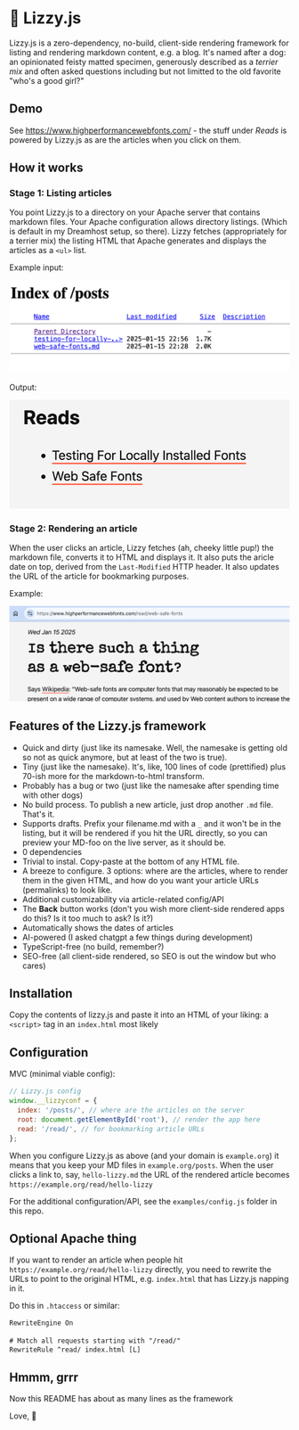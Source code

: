 # 🐶 Lizzy.js 

Lizzy.js is a zero-dependency, no-build, client-side rendering framework for listing and rendering markdown content, e.g. a blog. It's named after a dog: an opinionated feisty matted specimen, generously described as a _terrier mix_ and often asked questions including but not limitted to the old favorite "who's a good girl?"

## Demo

See https://www.highperformancewebfonts.com/ - the stuff under *Reads* is powered by Lizzy.js as are the articles when you click on them.

## How it works

### Stage 1: Listing articles 

You point Lizzy.js to a directory on your Apache server that contains markdown files. Your Apache configuration allows directory listings. (Which is default in my Dreamhost setup, so there). Lizzy fetches (appropriately for a terrier mix) the listing HTML that Apache generates and displays the articles as a `<ul>` list.

Example input:

![Apache listing](./images-for-the-readme/apache.png)

Output:

![HTML listing](./images-for-the-readme/listing.png)

### Stage 2: Rendering an article

When the user clicks an article, Lizzy fetches (ah, cheeky little pup!) the markdown file, converts it to HTML and displays it. It also puts the aricle date on top, derived from the `Last-Modified` HTTP header. It also updates the URL of the article for bookmarking purposes.

Example:

![Article](./images-for-the-readme/art.png)


## Features of the Lizzy.js framework

* Quick and dirty (just like its namesake. Well, the namesake is getting old so not as quick anymore, but at least of the two is true).
* Tiny (just like the namesake). It's, like, 100 lines of code (prettified) plus 70-ish more for the markdown-to-html transform.
* Probably has a bug or two (just like the namesake after spending time with other dogs)
* No build process. To publish a new article, just drop another `.md` file. That's it.
* Supports drafts. Prefix your filename.md with a `_` and it won't be in the listing, but it will be rendered if you hit the URL directly, so you can preview your MD-foo on the live server, as it should be.
* 0 dependencies
* Trivial to instal. Copy-paste at the bottom of any HTML file.
* A breeze to configure. 3 options: where are the articles, where to render them in the given HTML, and how do you want your article URLs (permalinks) to look like.
* Additional customizability via article-related config/API
* The **Back** button works (don't you wish more client-side rendered apps do this? Is it too much to ask? Is it?)
* Automatically shows the dates of articles
* AI-powered (I asked chatgpt a few things during development)
* TypeScript-free (no build, remember?)
* SEO-free (all client-side rendered, so SEO is out the window but who cares)

## Installation

Copy the contents of lizzy.js and paste it into an HTML of your liking: a `<script>` tag in an `index.html` most likely

## Configuration

MVC (minimal viable config):

```js
// Lizzy.js config
window.__lizzyconf = {
  index: '/posts/', // where are the articles on the server
  root: document.getElementById('root'), // render the app here
  read: '/read/', // for bookmarking article URLs
};
```

When you configure Lizzy.js as above (and your domain is `example.org`) it means that you keep your MD files in `example.org/posts`. When the user clicks a link to, say, `hello-lizzy.md` the URL of the rendered article becomes `https://example.org/read/hello-lizzy`


For the additional configuration/API, see the `examples/config.js` folder in this repo.

## Optional Apache thing

If you want to render an article when people hit `https://example.org/read/hello-lizzy` directly, you need to rewrite the URLs to point to the original HTML, e.g. `index.html` that has Lizzy.js napping in it.

Do this in `.htaccess` or similar:

```
RewriteEngine On

# Match all requests starting with "/read/"
RewriteRule ^read/ index.html [L]
```

## Hmmm, grrr

Now this README has about as many lines as the framework

Love,
🐶